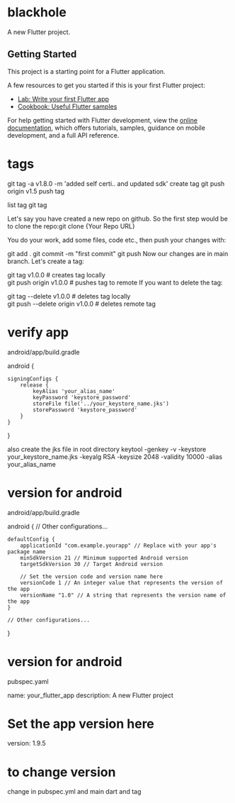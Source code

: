 # blackhole

A new Flutter project.

## Getting Started

This project is a starting point for a Flutter application.

A few resources to get you started if this is your first Flutter project:

- [Lab: Write your first Flutter app](https://docs.flutter.dev/get-started/codelab)
- [Cookbook: Useful Flutter samples](https://docs.flutter.dev/cookbook)

For help getting started with Flutter development, view the
[online documentation](https://docs.flutter.dev/), which offers tutorials,
samples, guidance on mobile development, and a full API reference.
# tags 
git tag -a v1.8.0 -m 'added self certi.. and updated sdk'                create tag
git push origin v1.5                                            push tag


list tag 
git tag


Let's say you have created a new repo on github. So the first step would be to clone the repo:git clone {Your Repo URL}

You do your work, add some files, code etc., then push your changes with:

git add .
git commit -m "first commit"
git push
Now our changes are in main branch. Let's create a tag:

git tag v1.0.0                    # creates tag locally     
git push origin v1.0.0            # pushes tag to remote
If you want to delete the tag:

git tag --delete v1.0.0           # deletes tag locally    
git push --delete origin v1.0.0   # deletes remote tag

# verify app
android/app/build.gradle

android {

    signingConfigs {
        release {
            keyAlias 'your_alias_name'
            keyPassword 'keystore_password'
            storeFile file('../your_keystore_name.jks')
            storePassword 'keystore_password'
        }
    }

}
   
   also create the jks file in root directory
    keytool -genkey -v -keystore your_keystore_name.jks -keyalg RSA -keysize 2048 -validity 10000 -alias your_alias_name

# version for android
android/app/build.gradle

android {
    // Other configurations...

    defaultConfig {
        applicationId "com.example.yourapp" // Replace with your app's package name
        minSdkVersion 21 // Minimum supported Android version
        targetSdkVersion 30 // Target Android version

        // Set the version code and version name here
        versionCode 1 // An integer value that represents the version of the app
        versionName "1.0" // A string that represents the version name of the app
    }

    // Other configurations...
}
# version for android
pubspec.yaml

name: your_flutter_app
description: A new Flutter project

# Set the app version here
version: 1.9.5

# to change version 
change in pubspec.yml and main dart and tag